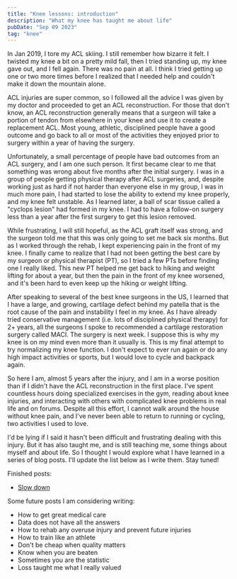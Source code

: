 ```yaml
---
title: "Knee lessons: introduction"
description: "What my knee has taught me about life"
pubDate: "Sep 09 2023"
tag: "knee"
---
```


In Jan 2019, I tore my ACL skiing. I still remember how bizarre it felt. I twisted my knee a bit on a pretty mild fall, then I tried standing up, my knee gave out, and I fell again. There was no pain at all. I think I tried getting up one or two more times before I realized that I needed help and couldn't make it down the mountain alone.

ACL injuries are super common, so I followed all the advice I was given by my doctor and proceeded to get an ACL reconstruction. For those that don't know, an ACL reconstruction generally means that a surgeon will take a portion of tendon from elsewhere in your knee and use it to create a replacement ACL. Most young, athletic, disciplined people have a good outcome and go back to all or most of the activities they enjoyed prior to surgery within a year of having the surgery.

Unfortunately, a small percentage of people have bad outcomes from an ACL surgery, and I am one such person. It first became clear to me that something was wrong about five months after the initial surgery. I was in a group of people getting physical therapy after ACL surgeries, and, despite working just as hard if not harder than everyone else in my group, I was in much more pain, I had started to lose the ability to extend my knee properly, and my knee felt unstable. As I learned later, a ball of scar tissue called a "cyclops lesion" had formed in my knee. I had to have a follow-on surgery less than a year after the first surgery to get this lesion removed.

While frustrating, I will still hopeful, as the ACL graft itself was strong, and the surgeon told me that this was only going to set me back six months. But as I worked through the rehab, I kept experiencing pain in the front of my knee. I finally came to realize that I had not been getting the best care by my surgeon or physical therapist (PT), so I tried a few PTs before finding one I really liked. This new PT helped me get back to hiking and weight lifting for about a year, but then the pain in the front of my knee worsened, and it's been hard to even keep up the hiking or weight lifting.

After speaking to several of the best knee surgeons in the US, I learned that I have a large, and growing, cartilage defect behind my patella that is the root cause of the pain and instability I feel in my knee. As I have already tried conservative management (i.e. lots of disciplined physical therapy) for 2+ years, all the surgeons I spoke to recommended a cartilage restoration surgery called MACI. The surgery is next week. I suppose this is why my knee is on my mind even more than it usually is. This is my final attempt to try normalizing my knee function. I don't expect to ever run again or do any high impact activities or sports, but I would love to cycle and backpack again.

So here I am, almost 5 years after the injury, and I am in a worse position than if I didn't have the ACL reconstruction in the first place. I've spent countless hours doing specialized exercises in the gym, reading about knee injuries, and interacting with others with complicated knee problems in real life and on forums. Despite all this effort, I cannot walk around the house without knee pain, and I've never been able to return to running or cycling, two activities I used to love.

I'd be lying if I said it hasn't been difficult and frustrating dealing with this injury. But it has also taught me, and is still teaching me, some things about myself and about life. So I thought I would explore what I have learned in a series of blog posts. I'll update the list below as I write them. Stay tuned!

Finished posts:

- [Slow down](/blog/knee-lessons-slow-down)

Some future posts I am considering writing:

- How to get great medical care
- Data does not have all the answers
- How to rehab any overuse injury and prevent future injuries
- How to train like an athlete
- Don't be cheap when quality matters
- Know when you are beaten
- Sometimes you are the statistic
- Loss taught me what I really valued
